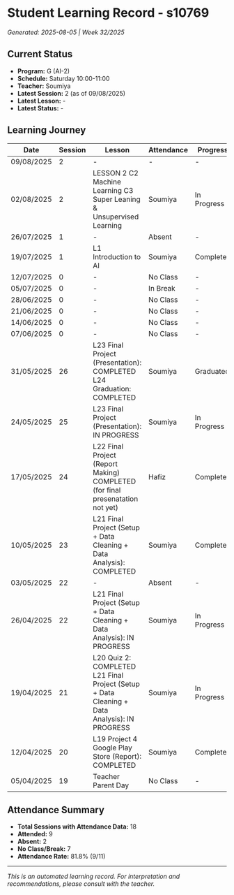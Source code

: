 # Student Learning Record - s10769
*Generated: 2025-08-05 | Week 32/2025*

## Current Status
- **Program:** G (AI-2)
- **Schedule:** Saturday 10:00-11:00
- **Teacher:** Soumiya
- **Latest Session:** 2 (as of 09/08/2025)
- **Latest Lesson:** -
- **Latest Status:** -

## Learning Journey
| Date | Session | Lesson | Attendance | Progress |
|------|---------|--------|------------|----------|
| 09/08/2025 | 2 | - | - | - |
| 02/08/2025 | 2 | LESSON 2   C2 Machine Learning  C3 Super Leaning & Unsupervised Learning | Soumiya | In Progress |
| 26/07/2025 | 1 | - | Absent | - |
| 19/07/2025 | 1 | L1 Introduction to AI | Soumiya | Completed |
| 12/07/2025 | 0 | - | No Class | - |
| 05/07/2025 | 0 | - | In Break | - |
| 28/06/2025 | 0 | - | No Class | - |
| 21/06/2025 | 0 | - | No Class | - |
| 14/06/2025 | 0 | - | No Class | - |
| 07/06/2025 | 0 | - | No Class | - |
| 31/05/2025 | 26 | L23 Final Project (Presentation): COMPLETED L24 Graduation: COMPLETED | Soumiya | Graduated |
| 24/05/2025 | 25 | L23 Final Project (Presentation): IN PROGRESS | Soumiya | In Progress |
| 17/05/2025 | 24 | L22 Final Project (Report Making) COMPLETED (for final presenatation not yet) | Hafiz | Completed |
| 10/05/2025 | 23 | L21 Final Project (Setup + Data Cleaning + Data Analysis): COMPLETED | Soumiya | Completed |
| 03/05/2025 | 22 | - | Absent | - |
| 26/04/2025 | 22 | L21 Final Project (Setup + Data Cleaning + Data Analysis): IN PROGRESS | Soumiya | In Progress |
| 19/04/2025 | 21 | L20 Quiz 2: COMPLETED L21 Final Project (Setup + Data Cleaning + Data Analysis): IN PROGRESS | Soumiya | In Progress |
| 12/04/2025 | 20 | L19 Project 4 Google Play Store (Report): COMPLETED | Soumiya | Completed |
| 05/04/2025 | 19 | Teacher Parent Day | No Class | - |

## Attendance Summary
- **Total Sessions with Attendance Data:** 18
- **Attended:** 9
- **Absent:** 2
- **No Class/Break:** 7
- **Attendance Rate:** 81.8% (9/11)

---
*This is an automated learning record. For interpretation and recommendations, please consult with the teacher.*